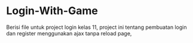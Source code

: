 # Login-With-Game

Berisi file untuk project login kelas 11,
project ini tentang pembuatan login dan register menggunakan ajax tanpa reload page,
